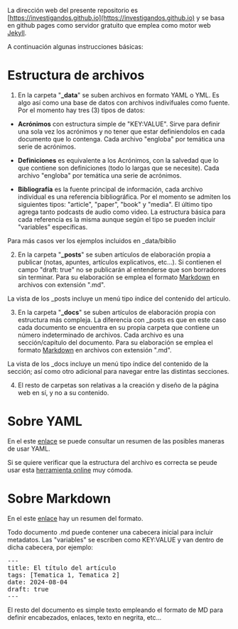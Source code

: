 La dirección web del presente repositorio es [https://investigandos.github.io](https://investigandos.github.io) y se basa en github pages como servidor gratuito que emplea como motor web [Jekyll](https://jekyllrb.com/).

A continuación algunas instrucciones básicas:

# Estructura de archivos

1. En la carpeta "**_data**" se suben archivos en formato YAML o YML. Es algo así como una base de datos con archivos indivifuales como fuente. Por el momento hay 
tres (3) tipos de datos:
- __Acrónimos__ con estructura simple de "KEY:VALUE". Sirve para definir una sola vez los acrónimos y no tener que estar definiendolos en cada documento que lo contenga. Cada archivo "engloba" por temática una serie de acrónimos.
    
- __Definiciones__ es equivalente a los Acrónimos, con la salvedad que lo que contiene son definiciones (todo lo largas que se necesite). Cada archivo "engloba" por temática una serie de acrónimos.

- __Bibliografía__ es la fuente principal de información, cada archivo individual es una referencia bibliográfica. Por el momento se admiten los siguientes tipos: "article", "paper", "book" y "media". El  último tipo agrega tanto podcasts de audio como video. La estructura básica para cada referencia es la misma aunque según el tipo se pueden incluir "variables" específicas. 

Para más casos ver los ejemplos incluidos en _data/biblio

2. En la carpeta "**_posts**" se suben artículos de elaboración propia a publicar (notas, apuntes, artículos explicativos, etc...). Si contienen el campo "draft: true" no se publicarán al entenderse que son borradores sin terminar. Para su elaboración se emplea el formato [Markdown](https://www.markdownguide.org/cheat-sheet/) en archivos con extensión ".md".

La vista de los _posts incluye un menú tipo índice del contenido del artículo.

3. En la carpeta "**_docs**" se suben artículos de elaboración propia con estructura más compleja. La diferencia con _posts es que en este caso cada documento se encuentra en su propia carpeta que contiene un número indeterminado de archivos. Cada archivo es una sección/capítulo del documento. Para su elaboración se emplea el formato [Markdown](https://www.markdownguide.org/cheat-sheet/) en archivos con extensión ".md".

La vista de los _docs incluye un menú tipo índice del contenido de la sección; así como otro adicional para navegar entre las distintas secciones.

4. El resto de carpetas son relativas a la creación y diseño de la página web en sí, y no a su contenido.

# Sobre YAML
En el este [enlace](https://quickref.me/yaml.html) se puede consultar un resumen de las posibles maneras de usar YAML.

Si se quiere verificar que la estructura del archivo es correcta se peude usar esta [herramienta online](https://www.yamllint.com/) muy cómoda.


# Sobre Markdown
En el este [enlace](https://www.markdownguide.org/cheat-sheet/) hay un resumen del formato.

Todo documento .md puede contener una cabecera inicial para incluir metadatos. Las "variables" se escriben como KEY:VALUE y van dentro de dicha cabecera, por ejemplo:

<pre>
---
title: El título del artículo
tags: [Tematica 1, Tematica 2]
date: 2024-08-04
draft: true
---
</pre>

El resto del documento es simple texto empleando el formato de MD para definir encabezados, enlaces, texto en negrita, etc...


